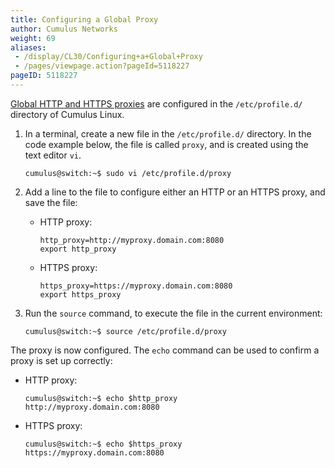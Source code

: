 ```yaml
---
title: Configuring a Global Proxy
author: Cumulus Networks
weight: 69
aliases:
 - /display/CL30/Configuring+a+Global+Proxy
 - /pages/viewpage.action?pageId=5118227
pageID: 5118227
---
```

[Global HTTP and HTTPS
proxies](https://wiki.archlinux.org/index.php/proxy_settings) are
configured in the `/etc/profile.d/` directory of Cumulus Linux.

1.  In a terminal, create a new file in the `/etc/profile.d/` directory.
    In the code example below, the file is called `proxy`, and is
    created using the text editor `vi`.
    
        cumulus@switch:~$ sudo vi /etc/profile.d/proxy

2.  Add a line to the file to configure either an HTTP or an HTTPS
    proxy, and save the file:
    
      - HTTP proxy:
        
            http_proxy=http://myproxy.domain.com:8080
            export http_proxy
    
      - HTTPS proxy:
        
            https_proxy=https://myproxy.domain.com:8080
            export https_proxy

3.  Run the `source` command, to execute the file in the current
    environment:
    
        cumulus@switch:~$ source /etc/profile.d/proxy

The proxy is now configured. The `echo` command can be used to confirm a
proxy is set up correctly:

  - HTTP proxy:
    
        cumulus@switch:~$ echo $http_proxy
        http://myproxy.domain.com:8080

  - HTTPS proxy:
    
        cumulus@switch:~$ echo $https_proxy
        https://myproxy.domain.com:8080

